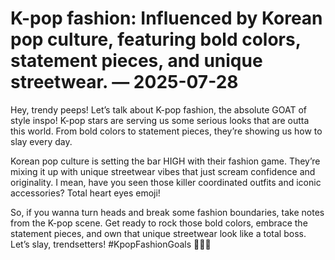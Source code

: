 # K-pop fashion: Influenced by Korean pop culture, featuring bold colors, statement pieces, and unique streetwear. — 2025-07-28

Hey, trendy peeps! Let’s talk about K-pop fashion, the absolute GOAT of style inspo! K-pop stars are serving us some serious looks that are outta this world. From bold colors to statement pieces, they’re showing us how to slay every day.

Korean pop culture is setting the bar HIGH with their fashion game. They’re mixing it up with unique streetwear vibes that just scream confidence and originality. I mean, have you seen those killer coordinated outfits and iconic accessories? Total heart eyes emoji!

So, if you wanna turn heads and break some fashion boundaries, take notes from the K-pop scene. Get ready to rock those bold colors, embrace the statement pieces, and own that unique streetwear look like a total boss. Let’s slay, trendsetters! #KpopFashionGoals 🌟🔥💅